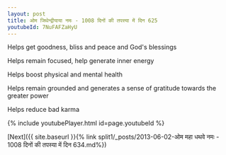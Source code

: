 ```yaml
---
layout: post
title: ओम जिथेन्द्रीयाया नमः - 1008 दिनों की तपस्या में दिन 625
youtubeId: 7NuFAFZaHyU
---
```

 
 
Helps get goodness, bliss and peace and God's blessings
 
Helps remain focused, help generate inner energy 
 
Helps boost physical and mental health 
 
Helps remain grounded and generates a sense of gratitude towards the greater power 
 
Helps reduce bad karma
 
 
 
 


{% include youtubePlayer.html id=page.youtubeId %}
 
[Next]({{ site.baseurl }}{% link  split1/_posts/2013-06-02-ओम महा धथवे नमः - 1008 दिनों की तपस्या में दिन 634.md%})
 
